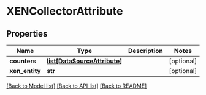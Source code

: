 # XENCollectorAttribute

## Properties
Name | Type | Description | Notes
------------ | ------------- | ------------- | -------------
**counters** | [**list[DataSourceAttribute]**](DataSourceAttribute.md) |  | [optional] 
**xen_entity** | **str** |  | [optional] 

[[Back to Model list]](../README.md#documentation-for-models) [[Back to API list]](../README.md#documentation-for-api-endpoints) [[Back to README]](../README.md)


